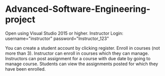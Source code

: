 # Advanced-Software-Engineering-project
Open using Visual Studio 2015 or higher.
Instructor Login: username="instructor"
                  password="Instructor_123"
                  
You can create a student account by clicking register.
Enroll in courses (not more than 3).
Instructor can enroll in courses which they can manage.
Instructors can post assignment for a course with due date by going to manage course.
Students can view the assignments posted for which they have been enrolled.
